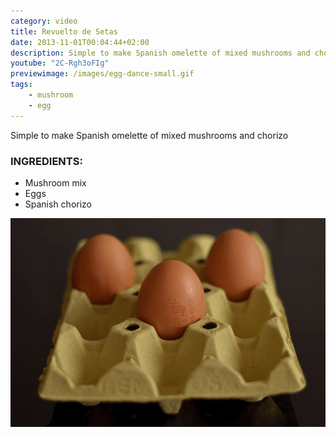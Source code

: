 ```yaml
---
category: video
title: Revuelto de Setas
date: 2013-11-01T00:04:44+02:00
description: Simple to make Spanish omelette of mixed mushrooms and chorizo
youtube: "2C-Rgh3oFIg"
previewimage: /images/egg-dance-small.gif
tags:
    - mushroom
    - egg
---
```


Simple to make Spanish omelette of mixed mushrooms and chorizo

### INGREDIENTS:
* Mushroom mix
* Eggs
* Spanish chorizo

![Eggs dancing on a tray](/images/egg-dance.gif)




